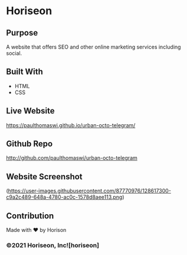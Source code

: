# Horiseon

## Purpose
A website that offers SEO and other online marketing services including social.

## Built With
* HTML
* CSS

## Live Website
https://paulthomaswi.github.io/urban-octo-telegram/

## Github Repo
http://github.com/paulthomaswi/urban-octo-telegram

## Website Screenshot
(https://user-images.githubusercontent.com/87770976/128617300-c9a2c489-648a-4780-ac0c-1578d8aee113.png)

## Contribution
Made with ❤ by Horison

### ©2021 Horiseon, Inc![horiseon]

